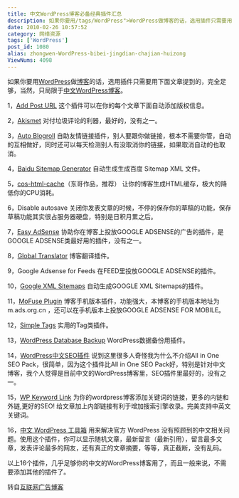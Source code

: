 ```yaml
---
title: 中文WordPress博客必备经典插件汇总
description: 如果你要用/tags/WordPress">WordPress做博客的话，选用插件只需要用下面文章提到的，完全足够，当然，只局限于post/zhongwen-WordPress-bibei-jingdian-chajian-huizong.html">中文WordPress博客。……
date: 2010-02-26 10:57:52
category: 网络资源
tags: ['WordPress']
post_id: 1080
alias: zhongwen-WordPress-bibei-jingdian-chajian-huizong
ViewNums: 4098
---
```


如果你要用[WordPress](/tags/WordPress)做[博客](http://www.15897.com)的话，选用插件只需要用下面文章提到的，完全足够，当然，只局限于[中文WordPress博客](/blog/zhongwen-wordpress-bibei-jingdian-chajian-huizong)。

1，[Add Post URL](http://easwy.com/blog/wordpress/wp-posturl/)
这个插件可以在你的每个文章下面自动添加版权信息。

2，[Akismet](http://baike.baidu.com/view/2845788.htm?fr=ala0_1)
对付垃圾评论的利器，最好的，没有之一。

3，[Auto Blogroll](http://fairyfish.net/2008/08/07/auto-blogroll/)
自助友情链接插件，别人要跟你做链接，根本不需要你管，自动的互相做好，同时还可以每天检测别人有没取消你的链接，如果取消自动的也取消。

4，[Baidu Sitemap Generator](http://wordpress.org/extend/plugins/baidu-sitemap-generator/)
自动生成生成百度 Sitemap XML 文件。

5，[cos-html-cache](http://www.storyday.com/tag/cos-html-cache/)（东哥作品，推荐）
让你的博客生成HTML缓存，极大的降低你的CPU消耗。

6，Disable autosave
关闭你发表文章的时候，不停的保存你的草稿的功能，保存草稿功能其实很占服务器硬盘，特别是日积月累之后。

7，[Easy AdSense](http://wordpress.org/extend/plugins/easy-adsenser/)
协助你在博客上投放GOOGLE ADSENSE的广告的插件，是GOOGLE ADSENSE类最好用的插件，没有之一。

8，[Global Translator](http://wordpress.org/extend/plugins/global-translator/)
博客翻译插件。

9，Google Adsense for Feeds
在FEED里投放GOOGLE ADSENSE的插件。

10，[Google XML Sitemaps](http://wordpress.org/extend/plugins/google-sitemap-generator/)
自动生成GOOGLE XML Sitemaps的插件。

11，[MoFuse Plugin](http://wordpress.org/extend/plugins/mofuse/)
博客手机版本插件，功能强大，本博客的手机版本地址为 m.ads.org.cn ，还可以在手机版本上投放GOOGLE ADSENSE FOR MOBILE。

12，[Simple Tags](http://wordpress.org/extend/plugins/simple-tags/)
实用的Tag类插件。

13，[WordPress Database Backup](http://wordpress.org/extend/plugins/wp-db-backup/)
WordPress数据备份用插件。

14，[WordPress中文SEO插件](http://fairyfish.net/2008/06/27/wordpress-seo-plugin-for-chinese/)
说到这里很多人奇怪我为什么不介绍All in One SEO Pack，很简单，因为这个插件比All in One SEO Pack好，特别是针对中文博客，我个人觉得是目前中文的WordPress博客里，SEO插件里最好的，没有之一。

15，[WP Keyword Link](http://wordpress.org/extend/plugins/rejected-wp-keyword-link-rejected/)
为你的wordpress博客添加关键词的链接，更多的内链和外链,更好的SEO! 给文章加上内部链接有利于增加搜索引擎收录。完美支持中英文关键词。

16，[中文 WordPress 工具箱](http://yanfeng.org/blog/wordpress/kit)
用来解决官方 WordPress 没有照顾到的中文相关问题。使用这个插件，你可以显示随机文章，最新留言（最新引用），留言最多文章，发表评论最多的网友，还有真正的文章摘要，等等，真正截断，没有乱码。

以上16个插件，几乎足够你的中文的WordPress博客用了，而且一般来说，不需要添加其他的插件了。

转自[互联网广告博客](http://www.ads.org.cn/)

